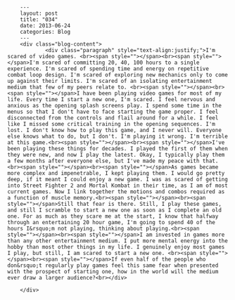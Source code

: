
        ---
        layout: post
        title: "034"
        date: 2013-06-24
        categories: Blog
        ---
        <div class="blog-content">
				<div class="paragraph" style="text-align:justify;">I'm scared of video games. <br><span style=""></span><br><span style=""></span>I'm scared of committing 20, 40, 100 hours to a single experience. I'm scared of spending time and energy on repetitive combat loop design. I'm scared of exploring new mechanics only to come up against their limits. I'm scared of an isolating entertainment medium that few of my peers relate to. <br><span style=""></span><br><span style=""></span>I have been playing video games for most of my life. Every time I start a new one, I'm scared. I feel nervous and anxious as the opening splash screens play. I spend some time in the menus so that I don't have to face starting the game proper. I feel disconnected from the controls and flail around for a while. I feel like I missed some critical training in the opening sequences. I'm lost. I don't know how to play this game, and I never will. Everyone else knows what to do, but I don't. I'm playing it wrong. I'm terrible at this game.<br><span style=""></span><br><span style=""></span>I've been playing these things for decades. I played the first of them when they were new, and now I play the latest. Okay, I typically play them a few months after everyone else, but I've made my peace with that. <br><span style=""></span><br><span style=""></span>As games became more complex and impenetrable, I kept playing them. I would go pretty deep, if it meant I could enjoy a new game. I was as scared of getting into Street Fighter 2 and Mortal Kombat in their time, as I am of most current games. Now I link together the motions and combos required as a function of muscle memory.<br><span style=""></span><br><span style=""></span>Still that fear is there. Still, I play these games, and still I scramble to start a new one as soon as I complete an old one. For as much as they scare me at the start, I know that halfway through an entertaining 20 hour game, I'm going to spend 40 of the hours I&rsquo;m not playing, thinking about playing.<br><span style=""></span><br><span style=""></span>I am invested in games more than any other entertainment medium. I put more mental energy into the hobby than most other things in my life. I genuinely enjoy most games I play, but still, I am scared to start a new one. <br><span style=""></span><br><span style=""></span>If even half of the people who don&rsquo;t regularly play games feel this same fear when presented with the prospect of starting one, how in the world will the medium ever draw a larger audience?<br></div>

		</div>
        